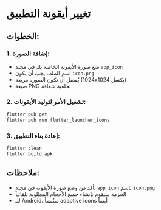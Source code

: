 # تغيير أيقونة التطبيق

## الخطوات:

### 1. إضافة الصورة:
- ضع صورة الأيقونة الخاصة بك في مجلد `app_icon` 
- اسم الملف يجب أن يكون `icon.png`
- يُفضل أن تكون الصورة مربعة (1024x1024 بكسل)
- صيغة PNG بخلفية شفافة

### 2. تشغيل الأمر لتوليد الأيقونات:
```bash
flutter pub get
flutter pub run flutter_launcher_icons
```

### 3. إعادة بناء التطبيق:
```bash
flutter clean
flutter build apk
```

## ملاحظات:
- تأكد من وضع صورة الأيقونة في مجلد `app_icon` باسم `icon.png`
- الحزمة ستقوم بإنشاء جميع الأحجام المطلوبة تلقائياً
- للـ Android، ستُنشأ adaptive icons أيضاً
